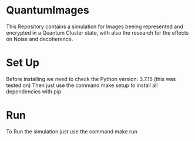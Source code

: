 # QuantumImages

This Repository contains a simulation for Images beeing represented and encrypted in a Quantum Cluster state, with also the research for the effects on Noise and decoherence.

# Set Up
Before installing we need to check the Python version: 3.7.15 (this was tested on)
Then just use the command make setup to install all dependencies with pip

# Run
To Run the simulation just use the command make run